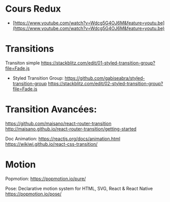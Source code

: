 # Cours Redux

- [https://www.youtube.com/watch?v=Wdcg5G4OJ6M&feature=youtu.be](https://www.youtube.com/watch?v=Wdcg5G4OJ6M&feature=youtu.be)

# Transitions

Transiton simple
https://stackblitz.com/edit/01-styled-transition-group?file=Fade.js

- Styled Transition Group: https://github.com/gabiseabra/styled-transition-group
  https://stackblitz.com/edit/02-styled-transition-group?file=Fade.js

# Transition Avancées:

https://github.com/maisano/react-router-transition
http://maisano.github.io/react-router-transition/getting-started

Doc Animation:
https://reactjs.org/docs/animation.html
https://wikiwi.github.io/react-css-transition/

# Motion

Popmotion:
https://popmotion.io/pure/

Pose: Declarative motion system for HTML, SVG, React & React Native
https://popmotion.io/pose/
